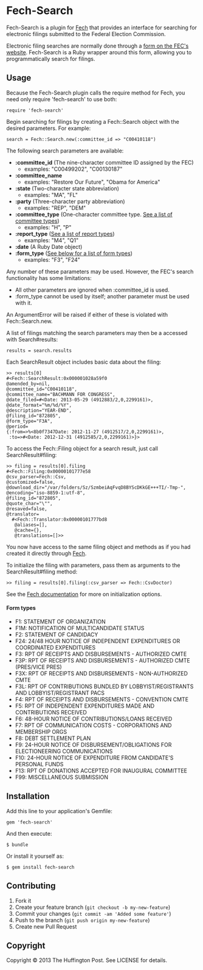 # Fech-Search

Fech-Search is a plugin for [Fech](http://nytimes.github.io/Fech/) that provides an interface for searching for electronic filings submitted to the Federal Election Commission.

Electronic filing searches are normally done through a [form on the FEC's website](http://www.fec.gov/finance/disclosure/efile_search.shtml). Fech-Search is a Ruby wrapper around this form, allowing you to programmatically search for filings.

## Usage

Because the Fech-Search plugin calls the require method for Fech, you need only require 'fech-search' to use both:

    require 'fech-search'

Begin searching for filings by creating a Fech::Search object with the desired parameters. For example:

    search = Fech::Search.new(:committee_id => "C00410118")

The following search parameters are available:

- __:committee_id__ (The nine-character committee ID assigned by the FEC)
    - examples: "C00499202", "C00130187"
- __:committee_name__
    - examples: "Restore Our Future", "Obama for America"
- __:state__ (Two-character state abbreviation)
    - examples: "MA", "FL"
- __:party__ (Three-character party abbreviation)
    - examples: "REP", "DEM"
- __:committee_type__ (One-character committee type. [See a list of committee types](http://www.fec.gov/finance/disclosure/metadata/CommitteeTypeCodes.shtml))
    - examples: "H", "P"
- __:report_type__ ([See a list of report types](http://www.fec.gov/finance/disclosure/metadata/ReportTypeCodes.shtml))
    - examples: "M4", "Q1"
- __:date__ (A Ruby Date object)
- __:form_type__ ([See below for a list of form types](#form-types))
    - examples: "F3", "F24"
  
Any number of these parameters may be used. However, the FEC's search functionality has some limitations:

- All other parameters are ignored when :committee_id is used.
- :form_type cannot be used by itself; another parameter must be used with it.

An ArgumentError will be raised if either of these is violated with Fech::Search.new.

A list of filings matching the search parameters may then be a accessed with Search#results:

    results = search.results

Each SearchResult object includes basic data about the filing:
  
    >> results[0]
    #<Fech::SearchResult:0x000001028a59f0
    @amended_by=nil,
    @committee_id="C00410118",
    @committee_name="BACHMANN FOR CONGRESS",
    @date_filed=#<Date: 2013-05-29 (4912883/2,0,2299161)>,
    @date_format="%m/%d/%Y",
    @description="YEAR-END",
    @filing_id="872805",
    @form_type="F3A",
    @period=
    {:from=>%<8b0f7347Date: 2012-11-27 (4912517/2,0,2299161)>,
     :to=>#<Date: 2012-12-31 (4912585/2,0,2299161)>}>

To access the Fech::Filing object for a search result, just call SearchResult#filing:

    >> filing = results[0].filing
    #<Fech::Filing:0x00000101777e58
    @csv_parser=Fech::Csv,
    @customized=false,
    @download_dir="/var/folders/Sz/SzmbeiAqFvqD8BYScDKkGE+++TI/-Tmp-",
    @encoding="iso-8859-1:utf-8",
    @filing_id="872805",
    @quote_char="\"",
    @resaved=false,
    @translator=
      #<Fech::Translator:0x00000101777bd8
       @aliases=[],
       @cache={},
       @translations=[]>>

You now have access to the same filing object and methods as if you had created it directly through [Fech](http://nytimes.github.io/Fech/).

To initialize the filing with parameters, pass them as arguments to the SearchResult#filing method:
  
    >> filing = results[0].filing(:csv_parser => Fech::CsvDoctor)

See the [Fech documentation](http://nytimes.github.io/Fech/) for more on initialization options.


#### Form types

- F1: STATEMENT OF ORGANIZATION
- F1M: NOTIFICATION OF MULTICANDIDATE STATUS
- F2: STATEMENT OF CANDIDACY
- F24: 24/48 HOUR NOTICE OF INDEPENDENT EXPENDITURES OR COORDINATED EXPENDITURES
- F3: RPT OF RECEIPTS AND DISBURSEMENTS - AUTHORIZED CMTE
- F3P: RPT OF RECEIPTS AND DISBURSEMENTS - AUTHORIZED CMTE (PRES/VICE PRES)
- F3X: RPT OF RECEIPTS AND DISBURSEMENTS - NON-AUTHORIZED CMTE
- F3L: RPT OF CONTRIBUTIONS BUNDLED BY LOBBYIST/REGISTRANTS AND LOBBYIST/REGISTRANT PACS
- F4: RPT OF RECEIPTS AND DISBURSEMENTS - CONVENTION CMTE
- F5: RPT OF INDEPENDENT EXPENDITURES MADE AND CONTRIBUTIONS RECEIVED
- F6: 48-HOUR NOTICE OF CONTRIBUTIONS/LOANS RECEIVED
- F7: RPT OF COMMUNICATION COSTS - CORPORATIONS AND MEMBERSHIP ORGS
- F8: DEBT SETTLEMENT PLAN
- F9: 24-HOUR NOTICE OF DISBURSEMENT/OBLIGATIONS FOR ELECTIONEERING COMMUNICATIONS
- F10: 24-HOUR NOTICE OF EXPENDITURE FROM CANDIDATE'S PERSONAL FUNDS
- F13: RPT OF DONATIONS ACCEPTED FOR INAUGURAL COMMITTEE
- F99: MISCELLANEOUS SUBMISSION

## Installation

Add this line to your application's Gemfile:

    gem 'fech-search'

And then execute:

    $ bundle

Or install it yourself as:

    $ gem install fech-search

## Contributing

1. Fork it
2. Create your feature branch (`git checkout -b my-new-feature`)
3. Commit your changes (`git commit -am 'Added some feature'`)
4. Push to the branch (`git push origin my-new-feature`)
5. Create new Pull Request

## Copyright

Copyright © 2013 The Huffington Post. See LICENSE for details.
